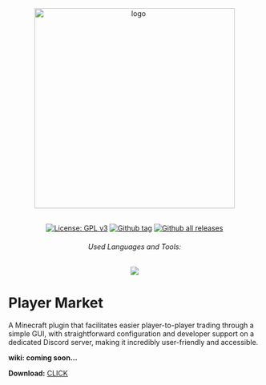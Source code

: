 <div align="center">
  
  <a href="https://github.com/Norbit4/PlayerMarket/" target="_blank" rel="noreferrer"> 
  <img src="https://github.com/user-attachments/assets/4297e35f-8d3f-4d36-aa49-c2a962353586" width=400" alt="logo"/></a>
  <br><br>
  
  [![License: GPL v3](https://img.shields.io/badge/license-GPLv3-orange.svg)](https://github.com/Norbit4/DiscordMc/blob/master/LICENSE)
  [![Github tag](https://badgen.net/github/tag/Norbit4/PlayerMarket)](https://github.com/Norbit4/PlayerMarket/tags/)
  [![Github all releases](https://img.shields.io/github/downloads/Norbit4/PlayerMarket/total.svg)](https://GitHub.com/Norbit4/PlayerMarket/releases/)

  <h6 align="center">Used Languages and Tools:</h6>
  
  <p align="center">
  <a href="https://skillicons.dev">
    <img src="https://skillicons.dev/icons?i=java,hibernate,mysql,idea"/>
  </a>    
 </p>
</p>
</div> 

<h1 align="left"><b>Player Market</b></h1>

<p align="left">
A Minecraft plugin that facilitates easier player-to-player trading through a simple GUI, with straightforward configuration and developer support on a dedicated Discord server, making it incredibly user-friendly and accessible.

**wiki: coming soon...**

**Download:** [CLICK](https://github.com/Norbit4/PlayerMarket/releases/latest)
